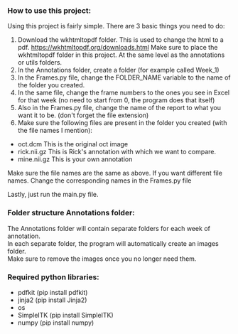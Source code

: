 ### How to use this project: 

Using this project is fairly simple. There are 3 basic things you need to do: 
1) Download the wkhtmltopdf folder. This is used to change the html to a pdf.  https://wkhtmltopdf.org/downloads.html   Make sure to place the wkhtmltopdf folder in this project. At the same level as the annotations or utils folders. 
2) In the Annotations folder, create a folder (for example called Week_1)
3) In the Frames.py file, change the FOLDER_NAME variable to the name of the folder you created. 
4) In the same file, change the frame numbers to the ones you see in Excel for that week (no need to start from 0, the program does that itself)
5) Also in the Frames.py file, change the name of the report to what you want it to be. (don't forget the file extension)
6) Make sure the following files are present in the folder you created (with the file names I mention): 
- oct.dcm         This is the original oct image
- rick.nii.gz     This is Rick's annotation with which we want to compare.
- mine.nii.gz     This is your own annotation    

Make sure the file names are the same as above. If you want different file names. Change the corresponding names in the Frames.py file

Lastly, just run the main.py file. 



### Folder structure Annotations folder: 

The Annotations folder will contain separate folders for each week of annotation.    
In each separate folder, the program will automatically create an images folder.    
Make sure to remove the images once you no longer need them. 


### Required python libraries: 
- pdfkit     (pip install pdfkit)
- jinja2      (pip install Jinja2)
- os          
- SimpleITK   (pip install SimpleITK)
- numpy       (pip install numpy)
